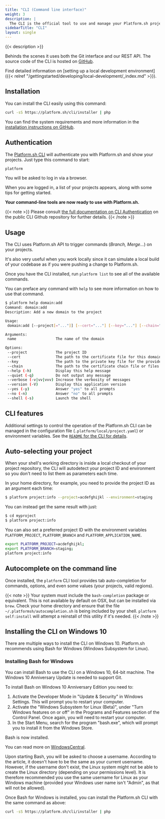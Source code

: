```yaml
---
title: "CLI (Command line interface)"
weight: 3
description: |
  The CLI is the official tool to use and manage your Platform.sh projects directly from your terminal. Anything you can do within the management console can be done with the CLI.
sidebarTitle: "CLI"
layout: single
---
```


{{< description >}}

Behinds the scenes it uses both the Git interface and our REST API. The source code of the CLI is hosted on [GitHub](https://github.com/platformsh/platformsh-cli).

Find detailed information on [setting up a local development environment]({{< relref "/gettingstarted/developing/local-development/_index.md" >}}).

## Installation

You can install the CLI easily using this command:

```bash
curl -sS https://platform.sh/cli/installer | php
```

You can find the system requirements and more information in the [installation instructions on GitHub](https://github.com/platformsh/platformsh-cli/blob/master/README.md#installation).

## Authentication

The [Platform.sh CLI](https://github.com/platformsh/platformsh-cli) will authenticate you with Platform.sh and show your projects. Just type this command to start:

```bash
platform
```

You will be asked to log in via a browser.

When you are logged in, a list of your projects appears, along with some tips for getting started.

**Your command-line tools are now ready to use with Platform.sh.**

{{< note >}}
Please consult [the full documentation on CLI Authentication](https://github.com/platformsh/platformsh-cli#authentication) on the public CLI Github repository for further details.
{{< /note >}}

## Usage

The CLI uses Platform.sh API to trigger commands (*Branch, Merge...*) on your projects.

It's also very useful when you work locally since it can simulate a local build of your codebase as if you were pushing a change to Platform.sh.

Once you have the CLI installed, run `platform list` to see all of the available commands.

You can preface any command with `help` to see more information on how to use that command.

```bash
$ platform help domain:add
Command: domain:add
Description: Add a new domain to the project

Usage:
 domain:add [--project[="..."]] [--cert="..."] [--key="..."] [--chain="..."] [name]

Arguments:
 name                  The name of the domain

Options:
 --project             The project ID
 --cert                The path to the certificate file for this domain.
 --key                 The path to the private key file for the provided certificate.
 --chain               The path to the certificate chain file or files for the provided certificate. (multiple values allowed)
 --help (-h)           Display this help message
 --quiet (-q)          Do not output any message
 --verbose (-v|vv|vvv) Increase the verbosity of messages
 --version (-V)        Display this application version
 --yes (-y)            Answer "yes" to all prompts
 --no (-n)             Answer "no" to all prompts
 --shell (-s)          Launch the shell
```

## CLI features

Additional settings to control the operation of the Platform.sh CLI can be managed in the configuration file (`.platform/local/project.yaml`) or environment variables. See the [`README` for the CLI for details](https://github.com/platformsh/platformsh-cli/blob/master/README.md#usage).

## Auto-selecting your project

When your shell's working directory is inside a local checkout of your project repository, the CLI will autodetect your project ID and environment so you don't need to list them as parameters each time.

In your home directory, for example, you need to provide the project ID as an argument each time:

```bash
$ platform project:info --project=acdefghijkl --environment=staging
```

You can instead get the same result with just:

```bash
$ cd myproject
$ platform project:info
```

You can also set a preferred project ID with the environment variables `PLATFORM_PROJECT`, `PLATFORM_BRANCH` and `PLATFORM_APPLICATION_NAME`.

```bash
export PLATFORM_PROJECT=acdefghijkl;
export PLATFORM_BRANCH=staging;
platform project:info
```

## Autocomplete on the command line

Once installed, the `platform` CLI tool provides tab auto-completion for commands, options, and even some values (your projects, valid regions).

{{< note >}}
Your system must include the `bash-completion` package or equivalent. This is not available by default on OSX, but can be installed via `brew`. Check your home directory and ensure that the file `~/.platformsh/autocompletion.sh` is being included by your shell. `platform self:install` will attempt a reinstall of this utility if it's needed.
{{< /note >}}

## Installing the CLI on Windows 10

There are multiple ways to install the CLI on Windows 10. Platform.sh recommends using Bash for Windows (Windows Subsystem for Linux).

### Installing Bash for Windows

You can install Bash to use the CLI on a Windows 10, 64-bit machine. The Windows 10 Anniversary Update is needed to support Git.

To install Bash on Windows 10 Anniversary Edition you need to:

1. Activate the Developer Mode in "Update & Security" in Windows Settings. This will prompt you to restart your computer.
2. Activate the "Windows Subsystem for Linux (Beta)", under "Turn Windows features on or off" in the Programs and Features section of the Control Panel. Once again, you will need to restart your computer.
3. In the Start Menu, search for the program "bash.exe", which will prompt you to install it from the Windows Store.

Bash is now installed.

You can read more on [WindowsCentral](https://www.windowscentral.com/how-install-bash-shell-command-line-windows-10).

Upon starting Bash, you will be asked to choose a username. According to the article, it doesn't have to be the same as your current username. However, if the username don't exist, the Linux system might not be able to create the Linux directory (depending on your permissions level). It is therefore recommended you use the same username for Linux as your Windows machine (provided your Windows user name isn't "Admin", as that will not be allowed).

Once Bash for Windows is installed, you can install the Platform.sh CLI with the same command as above:

```bash
curl -sS https://platform.sh/cli/installer | php
```
